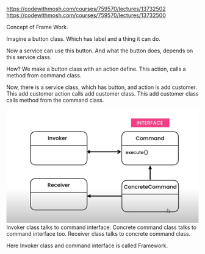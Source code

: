 https://codewithmosh.com/courses/759570/lectures/13732502
https://codewithmosh.com/courses/759570/lectures/13732500

Concept of Frame Work.

Imagine a button class.
Which has label and a thing it can do.

Now a service can use this button. And what the button does, depends on this service class.

How?
We make a button class with an action define.
This action, calls a method from command class.

Now, there is a service class, which has button, and action is add customer.
This add customer action calls add customer class.
This add customer class calls method from the command class.

![Image](./command.png)
Invoker class talks to command interface.
Concrete command class talks to command interface too.
Receiver class talks to concrete command class.

Here Invoker class and command interface is called Framework.
